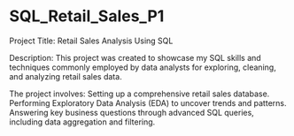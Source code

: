 # SQL_Retail_Sales_P1
Project Title: Retail Sales Analysis Using SQL

Description:
This project was created to showcase my SQL skills and techniques commonly employed by data analysts for exploring, cleaning, and analyzing retail sales data.

The project involves:
                    Setting up a comprehensive retail sales database.
                    Performing Exploratory Data Analysis (EDA) to uncover trends and patterns.
                    Answering key business questions through advanced SQL queries, including data aggregation and filtering.


